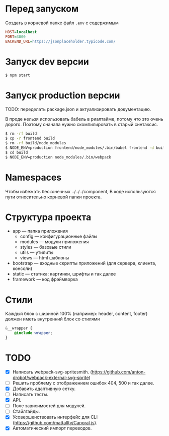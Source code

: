 # Перед запуском

Создать в корневой папке файл `.env` с содержимым

```ini
HOST=localhost
PORT=3000
BACKEND_URL=https://jsonplaceholder.typicode.com/
```

# Запуск dev версии

```sh
$ npm start
```

# Запуск production версии

TODO: переделать package.json и актуализировать документацию.

В проде нельзя использовать бабель в риалтайме, потому что это очень дорого. Поэтому сначала нужно скомпилировать в старый синтаксис.

```sh
$ rm -rf build
$ cp -r frontend build
$ rm -rf build/node_modules
$ NODE_ENV=production frontend/node_modules/.bin/babel frontend -d build --ignore frontend/node_modules
$ cd build
$ NODE_ENV=production node_modules/.bin/webpack
```

# Namespaces

Чтобы избежать бесконечных ../../../component, В коде используются пути относительно корневой папки проекта.

# Структура проекта

- app — папка приложения
  - config — конфигурационные файлы
  - modules — модули приложения
  - styles — базовые стили
  - utils — утилиты
  - views — html шаблоны
- bootstrap — входные скрипты приложений (для сервера, клиента, консоли)
- static — статика: картинки, шрифты и так далее
- framework — код фрэймворка

# Стили

Каждый блок с шириной 100% (например: header, content, footer) должен иметь внутренний блок со стилями

```scss
&__wrapper {
    @include wrapper;
}
```
# TODO

- [x] Написать webpack-svg-spritesmith. (https://github.com/anton-drobot/webpack-external-svg-sprite)
- [ ] Решить проблему с отображением ошибок 404, 500 и так далее.
- [x] Добавить адаптивную сетку.
- [ ] Написать тесты.
- [x] API.
- [ ] Поле зависимостей для модулей.
- [ ] Стайлгайды.
- [x] Усовершенствовать интерфейс для CLI (https://github.com/mattallty/Caporal.js).
- [x] Автоматический импорт переводов.
